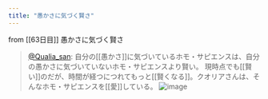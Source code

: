```yaml
---
title: "愚かさに気づく賢さ"
---
```


from [[63日目]]
愚かさに気づく賢さ
> [@Qualia_san](https://twitter.com/Qualia_san/status/1608132263627345921?s=20&t=X6XiousUW_40bFPVJpLMGg): 自分の[[愚かさ]]に気づいているホモ・サピエンスは、自分の愚かさに気づいていないホモ・サピエンスより賢い。
> 現時点でも[[賢い]]のだが、時間が経つにつれてもっと[[賢くなる]]。クオリアさんは、そんなホモ・サピエンスを[[愛]]している。
> ![image](https://pbs.twimg.com/media/FlE7pT4aUAAJ9nA.png)

